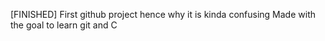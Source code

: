 [FINISHED]
First github project hence why it is kinda confusing
Made with the goal to learn git and C
